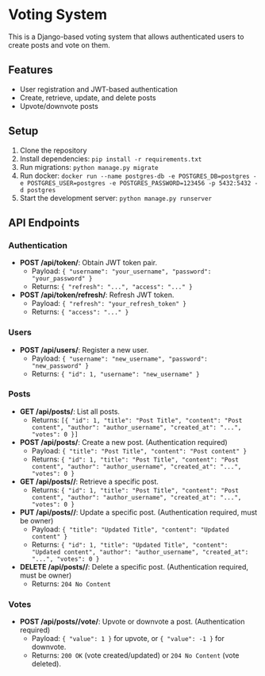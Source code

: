 # Voting System

This is a Django-based voting system that allows authenticated users to create posts and vote on them.

## Features

- User registration and JWT-based authentication
- Create, retrieve, update, and delete posts
- Upvote/downvote posts

## Setup

1.  Clone the repository
2.  Install dependencies: `pip install -r requirements.txt`
3.  Run migrations: `python manage.py migrate`
4.  Run docker: `docker run --name postgres-db -e POSTGRES_DB=postgres -e POSTGRES_USER=postgres -e POSTGRES_PASSWORD=123456 -p 5432:5432 -d postgres`
5.  Start the development server: `python manage.py runserver`

## API Endpoints

### Authentication

-   **POST /api/token/**: Obtain JWT token pair.
    -   Payload: `{ "username": "your_username", "password": "your_password" }`
    -   Returns: `{ "refresh": "...", "access": "..." }`
-   **POST /api/token/refresh/**: Refresh JWT token.
    -   Payload: `{ "refresh": "your_refresh_token" }`
    -   Returns: `{ "access": "..." }`

### Users

-   **POST /api/users/**: Register a new user.
    -   Payload: `{ "username": "new_username", "password": "new_password" }`
    -   Returns: `{ "id": 1, "username": "new_username" }`

### Posts

-   **GET /api/posts/**: List all posts.
    -   Returns: `[{ "id": 1, "title": "Post Title", "content": "Post content", "author": "author_username", "created_at": "...", "votes": 0 }]`
-   **POST /api/posts/**: Create a new post. (Authentication required)
    -   Payload: `{ "title": "Post Title", "content": "Post content" }`
    -   Returns: `{ "id": 1, "title": "Post Title", "content": "Post content", "author": "author_username", "created_at": "...", "votes": 0 }`
-   **GET /api/posts/<id>/**: Retrieve a specific post.
    -   Returns: `{ "id": 1, "title": "Post Title", "content": "Post content", "author": "author_username", "created_at": "...", "votes": 0 }`
-   **PUT /api/posts/<id>/**: Update a specific post. (Authentication required, must be owner)
    -   Payload: `{ "title": "Updated Title", "content": "Updated content" }`
    -   Returns: `{ "id": 1, "title": "Updated Title", "content": "Updated content", "author": "author_username", "created_at": "...", "votes": 0 }`
-   **DELETE /api/posts/<id>/**: Delete a specific post. (Authentication required, must be owner)
    -   Returns: `204 No Content`

### Votes

-   **POST /api/posts/<id>/vote/**: Upvote or downvote a post. (Authentication required)
    -   Payload: `{ "value": 1 }` for upvote, or `{ "value": -1 }` for downvote.
    -   Returns: `200 OK` (vote created/updated) or `204 No Content` (vote deleted).
